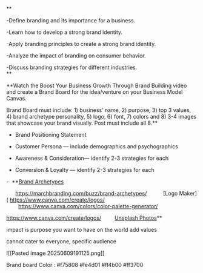**

-Define branding and its importance for a business. 

-Learn how to develop a strong brand identity. 

-Apply branding principles to create a strong brand identity. 

-Analyze the impact of branding on consumer behavior.

-Discuss branding strategies for different industries.  
**

**Watch the Boost Your Business Growth Through Brand Building video and create a Brand Board for the idea/venture on your Business Model Canvas. 

Brand Board must include: 1) business’ name, 2) purpose, 3) top 3 values, 4) brand archetype personality, 5) logo, 6) font, 7) colors and 8) 3-4 images that showcase your brand visually. Post must include all 8.**
- Brand Positioning Statement
    
- Customer Persona — include demographics and psychographics 
    
- Awareness & Consideration— identify 2-3 strategies for each
    
- Conversion & Loyalty — identify 2-3 strategies for each
    

-  **[Brand Archetypes](https://marchbranding.com/buzz/brand-archetypes/)

      https://marchbranding.com/buzz/brand-archetypes/
        
 [Logo Maker]( https://www.canva.com/create/logos/ 
        
        https://www.canva.com/colors/color-palette-generator/

https://www.canva.com/create/logos/
        [Unsplash Photos](https://unsplash.com/)** 
        

impact is purpose you want to have on the world
add values

cannot cater to everyone, specific audience

![[Pasted image 20250609191125.png]] 

Brand board
Color : #f75808
#fe4d01
#ff4b00
#ff3700